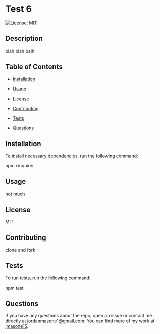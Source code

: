 # Test 6
  [![License: MIT](https://img.shields.io/badge/License-MIT-yellow.svg)](https://opensource.org/licenses/MIT)
  
  ## Description

  blah blah balh

  ## Table of Contents

  * [Installation](#installation)
  
  * [Usage](#usage)
  
  * [License](#license)

  * [Contributing](#installation)

  * [Tests](#tests)

  * [Questions](#questions)

  ## Installation

  To install necessary dependencies, run the following command:

  npm i inquirer

  ## Usage

  not much

  ## License

  MIT

  ## Contributing

  clone and fork

  ## Tests

  To run tests, run the following command:

  npm test

  ## Questions

  If you have any questions about the repo, open an issue or contact me directly at jordanmasone1@gmail.com. You can find more of my work at [jmasone15](https://github.com/jmasone15).
  

